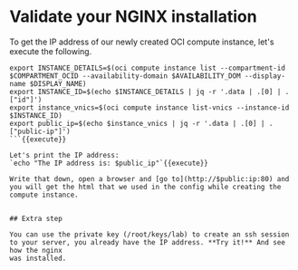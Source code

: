 # Validate your NGINX installation

To get the IP address of our newly created OCI compute instance, let's execute the following.

```
export INSTANCE_DETAILS=$(oci compute instance list --compartment-id $COMPARTMENT_OCID --availability-domain $AVAILABILITY_DOM --display-name $DISPLAY_NAME)
export INSTANCE_ID=$(echo $INSTANCE_DETAILS | jq -r '.data | .[0] | .["id"]')
export instance_vnics=$(oci compute instance list-vnics --instance-id $INSTANCE_ID)
export public_ip=$(echo $instance_vnics | jq -r '.data | .[0] | .["public-ip"]')
```{{execute}}

Let's print the IP address:
`echo "The IP address is: $public_ip"`{{execute}}

Write that down, open a browser and [go to](http://$public:ip:80) and you will get the html that we used in the config while creating the compute instance.


## Extra step

You can use the private key (/root/keys/lab) to create an ssh session to your server, you already have the IP address. **Try it!** And see how the nginx 
was installed.